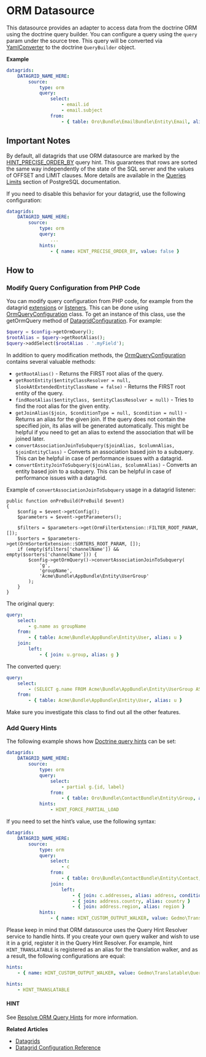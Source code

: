 <a id="customize-datagrids-datasource-orm"></a>

# ORM Datasource

This datasource provides an adapter to access data from the doctrine ORM using the doctrine query builder. You can configure a query using the `query` param under the source tree. This query will be converted via <a href="https://github.com/oroinc/platform/blob/5.0/src/Oro/Bundle/DataGridBundle/Datasource/Orm/QueryConverter/YamlConverter.php" target="_blank">YamlConverter</a> to the doctrine `QueryBuilder` object.

**Example**

```yaml
datagrids:
    DATAGRID_NAME_HERE:
        source:
            type: orm
            query:
                select:
                    - email.id
                    - email.subject
                from:
                    - { table: Oro\Bundle\EmailBundle\Entity\Email, alias: email }
```

## Important Notes

By default, all datagrids that use ORM datasource are marked by the <a href="https://github.com/oroinc/platform/blob/5.0/src/Oro/Component/DoctrineUtils/README.md#preciseorderbywalker-class" target="_blank">HINT_PRECISE_ORDER_BY</a> query hint. This guarantees that rows are sorted the same way independently of the state of the SQL server and the values of OFFSET and LIMIT clauses. More details are available in the <a href="https://www.postgresql.org/docs/8.1/static/queries-limit.html" target="_blank">Queries Limits</a> section of PostgreSQL documentation.

If you need to disable this behavior for your datagrid, use the following configuration:

```yaml
datagrids:
    DATAGRID_NAME_HERE:
        source:
            type: orm
            query:
                ...
            hints:
                - { name: HINT_PRECISE_ORDER_BY, value: false }
```

## How to

### Modify Query Configuration from PHP Code

You can modify query configuration from PHP code, for example from the datagrid [extensions](../extensions/index.md#customize-datagrid-extensions) or [listeners](../index.md#customizing-data-grid-in-orocommerce-backend-extendability). This can be done using <a href="https://github.com/oroinc/platform/blob/5.0/src/Oro/Bundle/DataGridBundle/Datasource/Orm/OrmQueryConfiguration.php" target="_blank">OrmQueryConfiguration</a> class. To get an instance of this class, use the getOrmQuery method of <a href="https://github.com/oroinc/platform/blob/5.0/src/Oro/Bundle/DataGridBundle/Datagrid/Common/DatagridConfiguration.php" target="_blank">DatagridConfiguration</a>. For example:

```php
$query = $config->getOrmQuery();
$rootAlias = $query->getRootAlias();
$query->addSelect($rootAlias . '.myField');
```

In addition to query modification methods, the <a href="https://github.com/oroinc/platform/blob/5.0/src/Oro/Bundle/DataGridBundle/Datasource/Orm/OrmQueryConfiguration.php" target="_blank">OrmQueryConfiguration</a> contains several valuable methods:

- `getRootAlias()` - Returns the FIRST root alias of the query.
- `getRootEntity($entityClassResolver = null, $lookAtExtendedEntityClassName = false)` - Returns the FIRST root entity of the query.
- `findRootAlias($entityClass, $entityClassResolver = null)` - Tries to find the root alias for the given entity.
- `getJoinAlias($join, $conditionType = null, $condition = null)` - Returns an alias for the given join. If the query does not contain the specified join, its alias will be generated automatically. This might be helpful if you need to get an alias to extend the association that will be joined later.
- `convertAssociationJoinToSubquery($joinAlias, $columnAlias, $joinEntityClass)` - Converts an association based join to a subquery. This can be helpful in case of performance issues with a datagrid.
- `convertEntityJoinToSubquery($joinAlias, $columnAlias)` - Converts an entity based join to a subquery. This can be helpful in case of performance issues with a datagrid.

Example of `convertAssociationJoinToSubquery` usage in a datagrid listener:

```none
public function onPreBuild(PreBuild $event)
{
    $config = $event->getConfig();
    $parameters = $event->getParameters();

    $filters = $parameters->get(OrmFilterExtension::FILTER_ROOT_PARAM, []);
    $sorters = $parameters->get(OrmSorterExtension::SORTERS_ROOT_PARAM, []);
    if (empty($filters['channelName']) && empty($sorters['channelName'])) {
        $config->getOrmQuery()->convertAssociationJoinToSubquery(
            'g',
            'groupName',
            'Acme\Bundle\AppBundle\Entity\UserGroup'
        );
    }
}
```

The original query:

```yaml
query:
    select:
        - g.name as groupName
    from:
        - { table: Acme\Bundle\AppBundle\Entity\User, alias: u }
    join:
        left:
            - { join: u.group, alias: g }
```

The converted query:

```yaml
query:
    select:
        - (SELECT g.name FROM Acme\Bundle\AppBundle\Entity\UserGroup AS g WHERE g = u.group) as groupName
    from:
        - { table: Acme\Bundle\AppBundle\Entity\User, alias: u }
```

Make sure you investigate this class to find out all the other features.

### Add Query Hints

The following example shows how <a href="https://www.doctrine-project.org/projects/doctrine-orm/en/latest/reference/dql-doctrine-query-language.html#query-hints" target="_blank">Doctrine query hints</a> can be set:

```yaml
datagrids:
    DATAGRID_NAME_HERE:
        source:
            type: orm
            query:
                select:
                    - partial g.{id, label}
                from:
                    - { table: Oro\Bundle\ContactBundle\Entity\Group, alias: g }
            hints:
                - HINT_FORCE_PARTIAL_LOAD
```

If you need to set the hint’s value, use the following syntax:

```yaml
datagrids:
    DATAGRID_NAME_HERE:
        source:
            type: orm
            query:
                select:
                    - c
                from:
                    - { table: Oro\Bundle\ContactBundle\Entity\Contact, alias: c }
                join:
                    left:
                        - { join: c.addresses, alias: address, conditionType: WITH, condition: 'address.primary = true' }
                        - { join: address.country, alias: country }
                        - { join: address.region, alias: region }
            hints:
                - { name: HINT_CUSTOM_OUTPUT_WALKER, value: Gedmo\Translatable\Query\TreeWalker\TranslationWalker }
```

Please keep in mind that ORM datasource uses the Query Hint Resolver service to handle hints. If you create your own query walker and wish to use it in a grid, register it in the Query Hint Resolver. For example, hint `HINT_TRANSLATABLE` is registered as an alias for the translation walker, and as a result, the following configurations are equal:

```yaml
hints:
    - { name: HINT_CUSTOM_OUTPUT_WALKER, value: Gedmo\Translatable\Query\TreeWalker\TranslationWalker }

hints:
    - HINT_TRANSLATABLE
```

#### HINT
See [Resolve ORM Query Hints](../../../query-hint-resolver.md#dev-entities-resolving-orm-query-hints) for more information.

**Related Articles**

* [Datagrids](../../../data-grids/index.md#data-grids)
* [Datagrid Configuration Reference](../../../../configuration/yaml/datagrids.md#reference-format-datagrids)

<!-- Frontend -->
